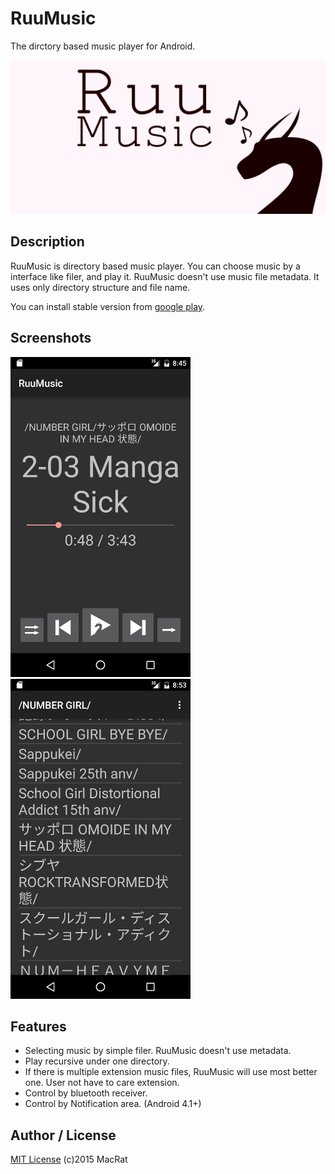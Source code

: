 RuuMusic
========
The dirctory based music player for Android.

![RuuMusic promotion image](designs/promotion.png)

## Description
RuuMusic is directory based music player. You can choose music by a interface like filer, and play it.
RuuMusic doesn't use music file metadata. It uses only directory structure and file name.

You can install stable version from [google play](https://bitbucket.org/MacRat/ruumusic).

## Screenshots
![player view](screenshots/for-readme/play.png)
![selecting view](screenshots/for-readme/dirlist.png)

## Features
* Selecting music by simple filer.
	RuuMusic doesn't use metadata.
* Play recursive under one directory.
* If there is multiple extension music files, RuuMusic will use most better one.
	User not have to care extension.
* Control by bluetooth receiver.
* Control by Notification area. (Android 4.1+)

## Author / License
[MIT License](http://opensource.org/licenses/mit-license.php) (c)2015 MacRat
